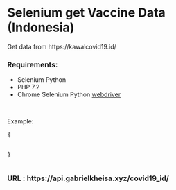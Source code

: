 <h1> Selenium get Vaccine Data (Indonesia)</h1>
<p>Get data from https://kawalcovid19.id/</p>
<h3>Requirements: </h3>
<ul>
    <li>Selenium Python</li>
    <li>PHP 7.2</li>
    <li>Chrome Selenium Python <a href="https://chromedriver.chromium.org/">webdriver</a></li>
</ul>
<br>
<p>Example:<br></p>
<pre>
{

}
</pre>
<h3>URL : https://api.gabrielkheisa.xyz/covid19_id/</h3>
